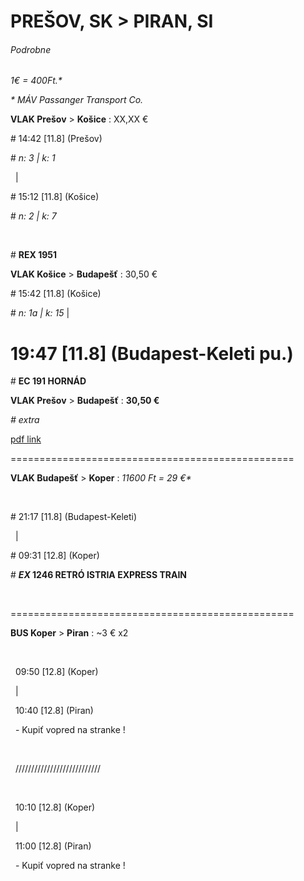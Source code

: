 # **PREŠOV, SK > PIRAN, SI**

###### *Podrobne*



*1€ = 400Ft.\**

*\* MÁV Passanger Transport Co.*

<b>

VLAK	Prešov</b>   > **Košice**   : XX,XX €



\#		14:42 \[11.8] (Prešov)

\#		*n: 3  | k: 1*

&nbsp;		  |

\#		15:12 \[11.8] (Košice)

\#		*n: 2  | k: 7*

&nbsp;		

\#		**REX 1951**



**VLAK    Košice**   > **Budapešť** : 30,50 €



\#		15:42 \[11.8] (Košice)

\#		*n: 1a | k: 15*
		  |
#		19:47 \[11.8] (Budapest-Keleti pu.)



\#		**EC 191 HORNÁD**



**VLAK    Prešov**   > **Budapešť** : **30,50 €**



*# extra*

[pdf link](https://kebaab.eu/s/32m4gmqt)



=================================================



**VLAK	Budapešť** > **Koper**    : *11600 Ft = 29 €\**

&nbsp;	

\#		21:17 \[11.8] (Budapest-Keleti)

&nbsp;		  |

\#		09:31 \[12.8] (Koper)

\#		***EX* 1246 RETRÓ ISTRIA EXPRESS TRAIN**

&nbsp;	

=================================================



**BUS	Koper**    > **Piran**    : ~3 € x2

&nbsp;	

&nbsp;		09:50 \[12.8] (Koper)

&nbsp;		  |

&nbsp;		10:40 \[12.8] (Piran)



&nbsp;	- Kupiť vopred na stranke !

&nbsp;	

&nbsp;	///////////////////////////

&nbsp;	

&nbsp;		10:10 \[12.8] (Koper)

&nbsp;		  |

&nbsp;		11:00 \[12.8] (Piran)



&nbsp;	- Kupiť vopred na stranke !

